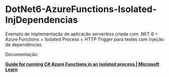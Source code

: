 # DotNet6-AzureFunctions-Isolated-InjDependencias
Exemplo de implementação de aplicação serverless criada com .NET 6 + Azure Functions + Isolated Process + HTTP Trigger para testes com injeção de dependências.

Documentação:

[**Guide for running C# Azure Functions in an isolated process | Microsoft Learn**](https://learn.microsoft.com/en-us/azure/azure-functions/dotnet-isolated-process-guide)